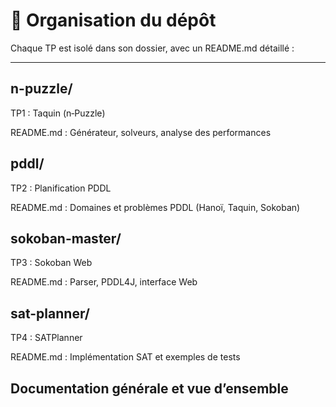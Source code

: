 # 📁 Organisation du dépôt

Chaque TP est isolé dans son dossier, avec un README.md détaillé :

-----

## n-puzzle/

TP1 : Taquin (n‑Puzzle)

README.md : Générateur, solveurs, analyse des performances

## pddl/

TP2 : Planification PDDL

README.md : Domaines et problèmes PDDL (Hanoï, Taquin, Sokoban)

## sokoban-master/

TP3 : Sokoban Web

README.md : Parser, PDDL4J, interface Web

## sat-planner/

TP4 : SATPlanner

README.md : Implémentation SAT et exemples de tests



## Documentation générale et vue d’ensemble

